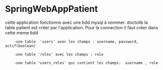 # SpringWebAppPatient
cette application fonctionne avec une bdd mysql à nommer: doctolib
la table patient est créer par l'application.
Pour la connection il faut créer dans cette meme bdd

        -une table  'users' avec les champs : username, password, actif(boolean) 
        
        -une table 'roles' avec les champs : role
        
        -une table 'users_roles' qui contient les champs:  username , role
        
      
